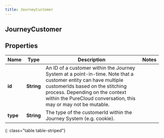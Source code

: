 ```yaml
---
title: JourneyCustomer
---
```

## JourneyCustomer


## Properties

| Name | Type | Description | Notes |
| ------------ | ------------- | ------------- | ------------- |
| **id** | **String** | An ID of a customer within the Journey System at a point-in-time.  Note that a customer entity can have multiple customerIds based on the stitching process.  Depending on the context within the PureCloud conversation, this may or may not be mutable. |  |
| **type** | **String** | The type of the customerId within the Journey System (e.g. cookie). |  |
{: class="table table-striped"}



